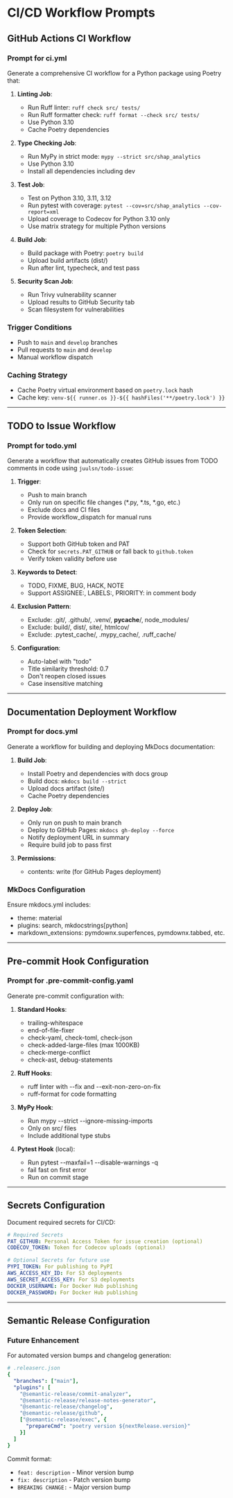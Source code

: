 # CI/CD Workflow Prompts

## GitHub Actions CI Workflow

### Prompt for ci.yml

Generate a comprehensive CI workflow for a Python package using Poetry that:

1. **Linting Job**:
   - Run Ruff linter: `ruff check src/ tests/`
   - Run Ruff formatter check: `ruff format --check src/ tests/`
   - Use Python 3.10
   - Cache Poetry dependencies

2. **Type Checking Job**:
   - Run MyPy in strict mode: `mypy --strict src/shap_analytics`
   - Use Python 3.10
   - Install all dependencies including dev

3. **Test Job**:
   - Test on Python 3.10, 3.11, 3.12
   - Run pytest with coverage: `pytest --cov=src/shap_analytics --cov-report=xml`
   - Upload coverage to Codecov for Python 3.10 only
   - Use matrix strategy for multiple Python versions

4. **Build Job**:
   - Build package with Poetry: `poetry build`
   - Upload build artifacts (dist/)
   - Run after lint, typecheck, and test pass

5. **Security Scan Job**:
   - Run Trivy vulnerability scanner
   - Upload results to GitHub Security tab
   - Scan filesystem for vulnerabilities

### Trigger Conditions

- Push to `main` and `develop` branches
- Pull requests to `main` and `develop`
- Manual workflow dispatch

### Caching Strategy

- Cache Poetry virtual environment based on `poetry.lock` hash
- Cache key: `venv-${{ runner.os }}-${{ hashFiles('**/poetry.lock') }}`

---

## TODO to Issue Workflow

### Prompt for todo.yml

Generate a workflow that automatically creates GitHub issues from TODO comments in code using `juulsn/todo-issue`:

1. **Trigger**:
   - Push to main branch
   - Only run on specific file changes (*.py, *.ts, *.go, etc.)
   - Exclude docs and CI files
   - Provide workflow_dispatch for manual runs

2. **Token Selection**:
   - Support both GitHub token and PAT
   - Check for `secrets.PAT_GITHUB` or fall back to `github.token`
   - Verify token validity before use

3. **Keywords to Detect**:
   - TODO, FIXME, BUG, HACK, NOTE
   - Support ASSIGNEE:, LABELS:, PRIORITY: in comment body

4. **Exclusion Pattern**:
   - Exclude: .git/, .github/, .venv/, __pycache__/, node_modules/
   - Exclude: build/, dist/, site/, htmlcov/
   - Exclude: .pytest_cache/, .mypy_cache/, .ruff_cache/

5. **Configuration**:
   - Auto-label with "todo"
   - Title similarity threshold: 0.7
   - Don't reopen closed issues
   - Case insensitive matching

---

## Documentation Deployment Workflow

### Prompt for docs.yml

Generate a workflow for building and deploying MkDocs documentation:

1. **Build Job**:
   - Install Poetry and dependencies with docs group
   - Build docs: `mkdocs build --strict`
   - Upload docs artifact (site/)
   - Cache Poetry dependencies

2. **Deploy Job**:
   - Only run on push to main branch
   - Deploy to GitHub Pages: `mkdocs gh-deploy --force`
   - Notify deployment URL in summary
   - Require build job to pass first

3. **Permissions**:
   - contents: write (for GitHub Pages deployment)

### MkDocs Configuration

Ensure mkdocs.yml includes:
- theme: material
- plugins: search, mkdocstrings[python]
- markdown_extensions: pymdownx.superfences, pymdownx.tabbed, etc.

---

## Pre-commit Hook Configuration

### Prompt for .pre-commit-config.yaml

Generate pre-commit configuration with:

1. **Standard Hooks**:
   - trailing-whitespace
   - end-of-file-fixer
   - check-yaml, check-toml, check-json
   - check-added-large-files (max 1000KB)
   - check-merge-conflict
   - check-ast, debug-statements

2. **Ruff Hooks**:
   - ruff linter with --fix and --exit-non-zero-on-fix
   - ruff-format for code formatting

3. **MyPy Hook**:
   - Run mypy --strict --ignore-missing-imports
   - Only on src/ files
   - Include additional type stubs

4. **Pytest Hook** (local):
   - Run pytest --maxfail=1 --disable-warnings -q
   - fail fast on first error
   - Run on commit stage

---

## Secrets Configuration

Document required secrets for CI/CD:

```yaml
# Required Secrets
PAT_GITHUB: Personal Access Token for issue creation (optional)
CODECOV_TOKEN: Token for Codecov uploads (optional)

# Optional Secrets for future use
PYPI_TOKEN: For publishing to PyPI
AWS_ACCESS_KEY_ID: For S3 deployments
AWS_SECRET_ACCESS_KEY: For S3 deployments
DOCKER_USERNAME: For Docker Hub publishing
DOCKER_PASSWORD: For Docker Hub publishing
```

---

## Semantic Release Configuration

### Future Enhancement

For automated version bumps and changelog generation:

```yaml
# .releaserc.json
{
  "branches": ["main"],
  "plugins": [
    "@semantic-release/commit-analyzer",
    "@semantic-release/release-notes-generator",
    "@semantic-release/changelog",
    "@semantic-release/github",
    ["@semantic-release/exec", {
      "prepareCmd": "poetry version ${nextRelease.version}"
    }]
  ]
}
```

Commit format:
- `feat: description` - Minor version bump
- `fix: description` - Patch version bump
- `BREAKING CHANGE:` - Major version bump

